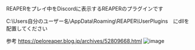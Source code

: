 REAPERをプレイ中をDiscordに表示するREAPERのプラグインです

C:\Users自分のユーザー名\AppData\Roaming\REAPER\UserPlugins　にdllを配置してください

参考
https://peloreaper.blog.jp/archives/52809668.html
![image](https://github.com/user-attachments/assets/4616acbd-e8e1-4d68-ab03-cb64a9d6a604)
